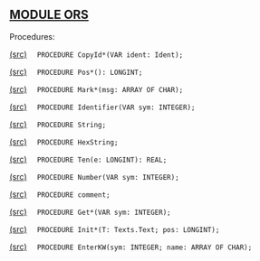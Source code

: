 
## [MODULE ORS](https://github.com/io-core/Build/blob/main/ORS.Mod)

Procedures:


[(src)](https://github.com/io-core/Build/blob/main/ORS.Mod#L57) `  PROCEDURE CopyId*(VAR ident: Ident);`

[(src)](https://github.com/io-core/Build/blob/main/ORS.Mod#L61) `  PROCEDURE Pos*(): LONGINT;`

[(src)](https://github.com/io-core/Build/blob/main/ORS.Mod#L65) `  PROCEDURE Mark*(msg: ARRAY OF CHAR);`

[(src)](https://github.com/io-core/Build/blob/main/ORS.Mod#L75) `  PROCEDURE Identifier(VAR sym: INTEGER);`

[(src)](https://github.com/io-core/Build/blob/main/ORS.Mod#L90) `  PROCEDURE String;`

[(src)](https://github.com/io-core/Build/blob/main/ORS.Mod#L102) `  PROCEDURE HexString;`

[(src)](https://github.com/io-core/Build/blob/main/ORS.Mod#L122) `  PROCEDURE Ten(e: LONGINT): REAL;`

[(src)](https://github.com/io-core/Build/blob/main/ORS.Mod#L132) `  PROCEDURE Number(VAR sym: INTEGER);`

[(src)](https://github.com/io-core/Build/blob/main/ORS.Mod#L201) `  PROCEDURE comment;`

[(src)](https://github.com/io-core/Build/blob/main/ORS.Mod#L215) `  PROCEDURE Get*(VAR sym: INTEGER);`

[(src)](https://github.com/io-core/Build/blob/main/ORS.Mod#L270) `  PROCEDURE Init*(T: Texts.Text; pos: LONGINT);`

[(src)](https://github.com/io-core/Build/blob/main/ORS.Mod#L274) `  PROCEDURE EnterKW(sym: INTEGER; name: ARRAY OF CHAR);`
